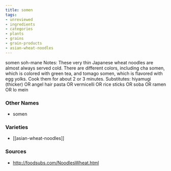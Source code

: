 ```yaml
---
title: somen
tags:
- unreviewed
- ingredients
- categories
- plants
- grains
- grain-products
- asian-wheat-noodles
---
```

somen soh-mane Notes: These very thin Japanese wheat noodles are almost always served cold. There are different colors, including cha somen, which is colored with green tea, and tomago somen, which is flavored with egg yolks. Cook them for about 2 or 3 minutes. Substitutes: hiyamugi (thicker) OR angel hair pasta OR vermicelli OR rice sticks OR soba OR ramen OR lo mein

### Other Names

* somen

### Varieties

* [[asian-wheat-noodles]]

### Sources
* http://foodsubs.com/NoodlesWheat.html
